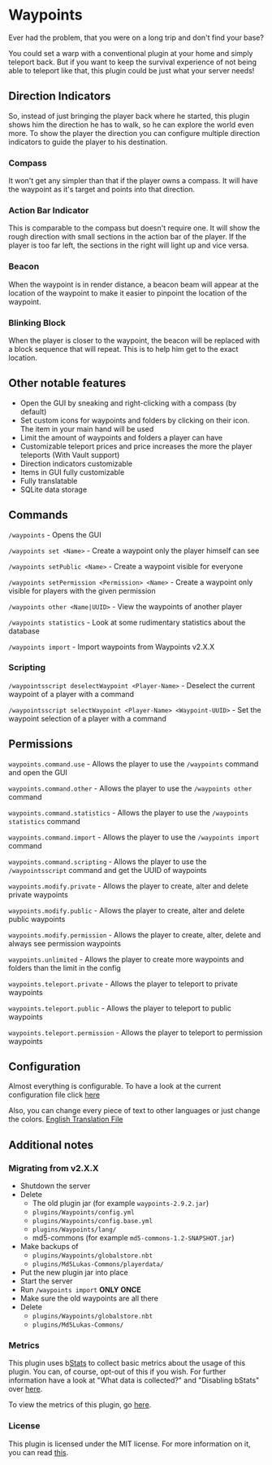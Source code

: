 # Waypoints
Ever had the problem, that you were on a long trip and don't find your base?

You could set a warp with a conventional plugin at your home and simply teleport back.
But if you want to keep the survival experience of not being able to teleport like that,
this plugin could be just what your server needs!

## Direction Indicators
So, instead of just bringing the player back where he started,
this plugin shows him the direction he has to walk, so he can explore the world even more.
To show the player the direction you can configure multiple direction indicators to guide the player to his destination.

### Compass
It won't get any simpler than that if the player owns a compass.
It will have the waypoint as it's target and points into that direction.

### Action Bar Indicator
This is comparable to the compass but doesn't require one.
It will show the rough direction with small sections in the action bar of the player.
If the player is too far left, the sections in the right will light up and vice versa.

### Beacon
When the waypoint is in render distance, a beacon beam will appear at the location of the waypoint
to make it easier to pinpoint the location of the waypoint.

### Blinking Block
When the player is closer to the waypoint, the beacon will be replaced with a block sequence that will repeat.
This is to help him get to the exact location.

## Other notable features
- Open the GUI by sneaking and right-clicking with a compass (by default)
- Set custom icons for waypoints and folders by clicking on their icon. The item in your main hand will be used
- Limit the amount of waypoints and folders a player can have
- Customizable teleport prices and price increases the more the player teleports (With Vault support)
- Direction indicators customizable 
- Items in GUI fully customizable
- Fully translatable
- SQLite data storage

## Commands
`/waypoints` - Opens the GUI

`/waypoints set <Name>` - Create a waypoint only the player himself can see

`/waypoints setPublic <Name>` - Create a waypoint visible for everyone

`/waypoints setPermission <Permission> <Name>` - Create a waypoint only visible for players with the given permission

`/waypoints other <Name|UUID>` - View the waypoints of another player

`/waypoints statistics` - Look at some rudimentary statistics about the database

`/waypoints import` - Import waypoints from Waypoints v2.X.X

### Scripting
`/waypointsscript deselectWaypoint <Player-Name>` - Deselect the current waypoint of a player with a command

`/waypointsscript selectWaypoint <Player-Name> <Waypoint-UUID>` - Set the waypoint selection of a player with a command

## Permissions
`waypoints.command.use` - Allows the player to use the `/waypoints` command and open the GUI

`waypoints.command.other` - Allows the player to use the `/waypoints other` command

`waypoints.command.statistics` - Allows the player to use the `/waypoints statistics` command

`waypoints.command.import` - Allows the player to use the `/waypoints import` command

`waypoints.command.scripting` - Allows the player to use the `/waypointsscript` command and get the UUID of waypoints

`waypoints.modify.private` - Allows the player to create, alter and delete private waypoints

`waypoints.modify.public` - Allows the player to create, alter and delete public waypoints

`waypoints.modify.permission` - Allows the player to create, alter, delete and always see permission waypoints

`waypoints.unlimited` - Allows the player to create more waypoints and folders than the limit in the config

`waypoints.teleport.private` - Allows the player to teleport to private waypoints

`waypoints.teleport.public` - Allows the player to teleport to public waypoints

`waypoints.teleport.permission` - Allows the player to teleport to permission waypoints

## Configuration

Almost everything is configurable. To have a look at the current configuration file click [here](https://github.com/Sytm/waypoints/blob/v3/master/waypoints/src/main/resources/config.yml)

Also, you can change every piece of text to other languages or just change the colors.
[English Translation File](https://github.com/Sytm/waypoints/blob/v3/master/waypoints/src/main/resources/lang/en.yml)

## Additional notes

### Migrating from v2.X.X

- Shutdown the server
- Delete
  - The old plugin jar (for example `waypoints-2.9.2.jar`)
  - `plugins/Waypoints/config.yml`
  - `plugins/Waypoints/config.base.yml`
  - `plugins/Waypoints/lang/`
  - md5-commons (for example `md5-commons-1.2-SNAPSHOT.jar`)
- Make backups of
  - `plugins/Waypoints/globalstore.nbt`
  - `plugins/Md5Lukas-Commons/playerdata/`
- Put the new plugin jar into place
- Start the server
- Run `/waypoints import` **ONLY ONCE**
- Make sure the old waypoints are all there
- Delete
  - `plugins/Waypoints/globalstore.nbt`
  - `plugins/Md5Lukas-Commons/`

### Metrics
This plugin uses b[Stats](https://bstats.org/) to collect basic metrics about the usage of this plugin.
You can, of course, opt-out of this if you wish. For further information have a look at "What data is collected?"
and "Disabling bStats" over [here](https://bstats.org/getting-started).

To view the metrics of this plugin, go [here](https://bstats.org/plugin/bukkit/waypoints2/6864).

### License
This plugin is licensed under the MIT license.
For more information on it, you can read [this](https://choosealicense.com/licenses/mit/).